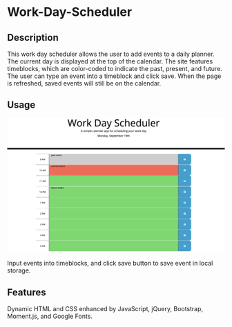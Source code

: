 # Work-Day-Scheduler


## Description
  
This work day scheduler allows the user to add events to a daily planner. The current day is displayed at the top of the calendar. The site features timeblocks, which are color-coded to indicate the past, present, and future. The user can type an event into a timeblock and click save. When the page is refreshed, saved events will still be on the calendar.

## Usage

![color-coded timeblocks](/assets/images/page.png)

Input events into timeblocks, and click save button to save event in local storage.

## Features

Dynamic HTML and CSS enhanced by JavaScript, jQuery, Bootstrap, Moment.js, and Google Fonts.
